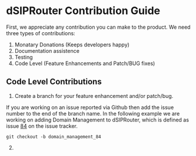 # dSIPRouter Contribution Guide

First, we appreciate any contribution you can make to the product.  We need three types of contributions:

1. Monatary Donations (Keeps developers happy)
2. Documentation assistence
3. Testing
4. Code Level (Feature Enhancements and Patch/BUG fixes)

## Code Level Contributions

1. Create a branch for your feature enhancement and/or patch/bug.

If you are working on an issue reported via Github then add the issue number to the end of the branch name. In the following example we are working on adding Domain Management to dSIPRouter, which is defined as issue [84](https://github.com/dOpensource/dsiprouter/issues/84) on the issue tracker.  

```
git checkout -b domain_management_84
```

2. 
